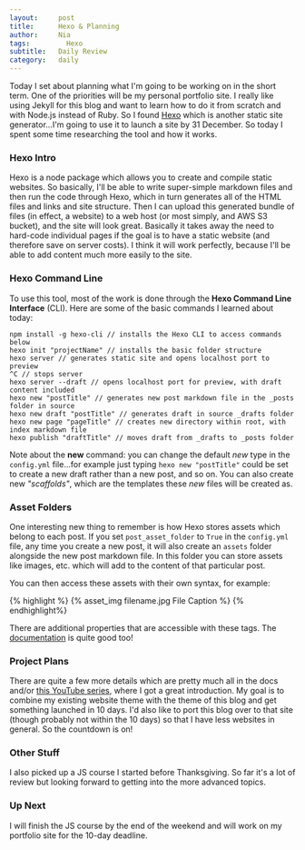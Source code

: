 ```yaml
---
layout:     post
title:      Hexo & Planning
author:     Nia
tags: 		  Hexo
subtitle:  	Daily Review
category:   daily
---
```


Today I set about planning what I'm going to be working on in the short term. One of the priorities will be my personal portfolio site. I really like using Jekyll for this blog and want to learn how to do it from scratch and with Node.js instead of Ruby. So I found [Hexo](https://hexo.io/) which is another static site generator...I'm going to use it to launch a site by 31 December. So today I spent some time researching the tool and how it works.

### Hexo Intro

Hexo is a node package which allows you to create and compile static websites. So basically, I'll be able to write super-simple markdown files and then run the code through Hexo, which in turn generates all of the HTML files and links and site structure. Then I can upload this generated bundle of files (in effect, a website) to a web host (or most simply, and AWS S3 bucket), and the site will look great. Basically it takes away the need to hard-code individual pages if the goal is to have a static website (and therefore save on server costs). I think it will work perfectly, because I'll be able to add content much more easily to the site.

### Hexo Command Line

To use this tool, most of the work is done through the **Hexo Command Line Interface** (CLI). Here are some of the basic commands I learned about today:
```
npm install -g hexo-cli // installs the Hexo CLI to access commands below
hexo init "projectName" // installs the basic folder structure
hexo server // generates static site and opens localhost port to preview
^C // stops server
hexo server --draft // opens localhost port for preview, with draft content included
hexo new "postTitle" // generates new post markdown file in the _posts folder in source
hexo new draft "postTitle" // generates draft in source _drafts folder
hexo new page "pageTitle" // creates new directory within root, with index markdown file
hexo publish "draftTitle" // moves draft from _drafts to _posts folder
```

Note about the **new** command: you can change the default *new* type in the `config.yml` file...for example just typing `hexo new "postTitle"` could be set to create a new draft rather than a new post, and so on. You can also create new *"scaffolds"*, which are the templates these *new* files will be created as.

### Asset Folders

One interesting new thing to remember is how Hexo stores assets which belong to each post. If you set `post_asset_folder` to `True` in the `config.yml` file, any time you create a new post, it will also create an `assets` folder alongside the new post markdown file. In this folder you can store assets like images, etc. which will add to the content of that particular post.

You can then access these assets with their own syntax, for example: 

{% highlight %}
{% asset_img filename.jpg File Caption %}
{% endhighlight%}

There are additional properties that are accessible with these tags. The [documentation](https://hexo.io/docs/) is quite good too!

### Project Plans

There are quite a few more details which are pretty much all in the docs and/or [this YouTube series](https://www.youtube.com/watch?v=Kt7u5kr_P5o&list=PLLAZ4kZ9dFpOMJR6D25ishrSedvsguVSm), where I got a great introduction. My goal is to combine my existing website theme with the theme of this blog and get something launched in 10 days. I'd also like to port this blog over to that site (though probably not within the 10 days) so that I have less websites in general. So the countdown is on!

### Other Stuff

I also picked up a JS course I started before Thanksgiving. So far it's a lot of review but looking forward to getting into the more advanced topics.

### Up Next

I will finish the JS course by the end of the weekend and will work on my portfolio site for the 10-day deadline.